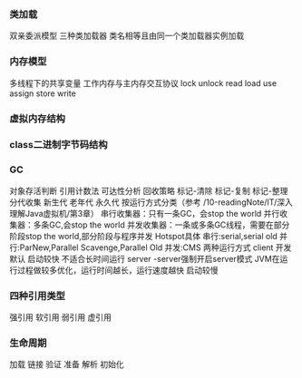 ### 类加载
  双亲委派模型
  三种类加载器
  类名相等且由同一个类加载器实例加载

### 内存模型
  多线程下的共享变量
  工作内存与主内存交互协议
    lock
    unlock
    read
    load
    use
    assign
    store
    write

### 虚拟内存结构

### class二进制字节码结构

### GC
  对象存活判断
    引用计数法
    可达性分析
  回收策略
    标记-清除
    标记-复制
    标记-整理
    分代收集
      新生代
      老年代
      永久代
  按运行方式分类（参考 /10-readingNote/IT/深入理解Java虚拟机/第3章）
    串行收集器：只有一条GC，会stop the world
    并行收集器：多条GC,会stop the world
    并发收集器：一条或多条GC线程，需要在部分阶段stop the world,部分阶段与程序并发
  Hotspot具体
    串行:serial,serial old
    并行:ParNew,Parallel Scavenge,Parallel Old
    并发:CMS
  两种运行方式
    client
      开发默认
      启动较快
      不适合长时间运行
    server
      -server强制开启server模式
      JVM在运行过程做较多优化，运行时间越长，运行速度越快
      启动较慢

### 四种引用类型
  强引用
  软引用
  弱引用
  虚引用

### 生命周期
  加载
  链接
    验证
    准备
    解析
  初始化
